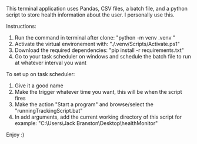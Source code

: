 This terminal application uses Pandas, CSV files, a batch file, and a python script to store health information about the user. I personally use this.

Instructions:

1. Run the command in terminal after clone: "python -m venv .venv "
2. Activate the virtual environement with: "./.venv/Scripts/Activate.ps1"
3. Download the required dependencies: "pip install -r requirements.txt"
4. Go to your task scheduler on windows and schedule the batch file to run at whatever interval you want

To set up on task scheduler:

1. Give it a good name
2. Make the trigger whatever time you want, this will be when the script fires
3. Make the action "Start a program" and browse/select the "runningTrackingScript.bat"
4. In add arguments, add the current working directory of this script for example: "C:\Users\Jack Branston\Desktop\healthMonitor"

Enjoy :)